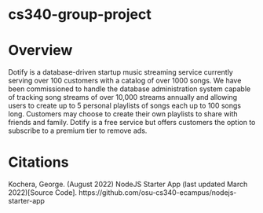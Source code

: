 # cs340-group-project

<h1>Overview</h1>
	Dotify is a database-driven startup music streaming service currently serving over 100 customers with a catalog of over 1000 songs. We have been commissioned to handle the database administration system capable of tracking song streams of over 10,000 streams annually and allowing users to create up to 5 personal playlists of songs each up to 100 songs long. Customers may choose to create their own playlists to share with friends and family.  Dotify is a free service but offers customers the option to subscribe to a premium tier to remove ads.

<h1>Citations</h1>
Kochera, George. (August 2022) NodeJS Starter App (last updated March 2022)[Source Code]. https://github.com/osu-cs340-ecampus/nodejs-starter-app
